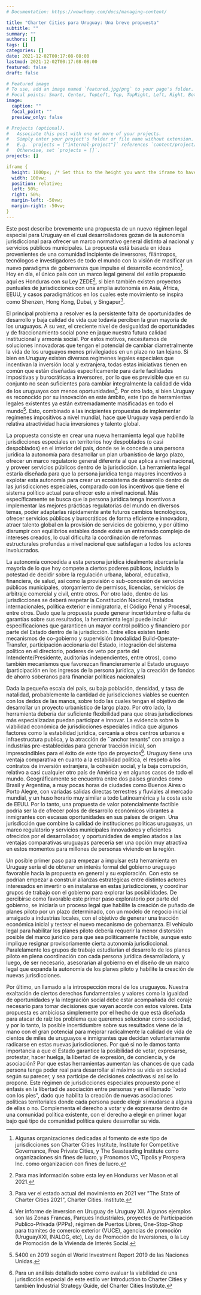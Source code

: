 ```yaml
---
# Documentation: https://wowchemy.com/docs/managing-content/

title: "Charter Cities para Uruguay: Una breve propuesta"
subtitle: ""
summary: ""
authors: []
tags: []
categories: []
date: 2021-12-02T00:17:08-08:00
lastmod: 2021-12-02T00:17:08-08:00
featured: false
draft: false

# Featured image
# To use, add an image named `featured.jpg/png` to your page's folder.
# Focal points: Smart, Center, TopLeft, Top, TopRight, Left, Right, BottomLeft, Bottom, BottomRight.
image:
  caption: ""
  focal_point: ""
  preview_only: false

# Projects (optional).
#   Associate this post with one or more of your projects.
#   Simply enter your project's folder or file name without extension.
#   E.g. `projects = ["internal-project"]` references `content/project/deep-learning/index.md`.
#   Otherwise, set `projects = []`.
projects: []

iframe {
  height: 1000px; /* Set this to the height you want the iframe to have. */
  width: 100vw;
  position: relative;
  left: 50%;
  right: 50%;
  margin-left: -50vw;
  margin-right: -50vw;
}
---
```


Este post describe brevemente una propuesta de un nuevo régimen legal especial para Uruguay en el cual desarrolladores gozan de la autonomía jurisdiccional para ofrecer un marco normativo general distinto al nacional y servicios públicos municipales. La propuesta está basada en ideas provenientes de una comunidad incipiente de inversores, filántropos, tecnólogos e investigadores de todo el mundo con la visión de masificar un nuevo paradigma de gobernanza que impulse el desarrollo económico[^1]. Hoy en día, el único país con un marco legal general del estilo propuesto aquí es Honduras con su Ley ZEDE[^2], si bien también existen proyectos puntuales de jurisdicciones con una amplia autonomía en Asia, África, EEUU, y casos paradigmáticos en los cuales este movimiento se inspira como Shenzen, Hong Kong, Dubai, y Singapur[^3].  

El principal problema a resolver es la persistente falta de oportunidades de desarrollo y baja calidad de vida que todavía perciben la gran mayoría de los uruguayos. A su vez, el creciente nivel de desigualdad de oportunidades y de fraccionamiento social pone en jaque nuestra futura calidad institucional y armonía social. Por estos motivos, necesitamos de soluciones innovadoras que tengan el potencial de cambiar diametralmente la vida de los uruguayos menos privilegiados en un plazo no tan lejano. Si bien en Uruguay existen diversos regímenes legales especiales que incentivan la inversión local y extranjera, todas estas iniciativas tienen en común que están diseñadas específicamente para darle facilidades impositivas y burocráticas a inversores, por lo que es previsible que en su conjunto no sean suficientes para cambiar integralmente la calidad de vida de los uruguayos con menos oportunidades[^4]. Por otro lado, si bien Uruguay es reconocido por su innovación en este ámbito, este tipo de herramientas legales existentes ya están extremadamente masificadas en todo el mundo[^5]. Esto, combinado a las incipientes propuestas de implementar regímenes impositivos a nivel mundial, hace que Uruguay vaya perdiendo la relativa atractividad hacia inversiones y talento global.

La propuesta consiste en crear una nueva herramienta legal que habilite jurisdicciones especiales en territorios hoy despoblados (o casi despoblados) en el interior del país, donde se le concede a una persona jurídica la autonomía para desarrollar un plan urbanístico de largo plazo, ofrecer un marco regulatorio general diferente al que aplica a nivel nacional, y proveer servicios públicos dentro de la jurisdicción. La herramienta legal estaría diseñada para que la persona jurídica tenga mayores incentivos a explotar esta autonomía para crear un ecosistema de desarrollo dentro de las jurisdicciones especiales, comparado con los incentivos que tiene el sistema político actual para ofrecer esto a nivel nacional. Más específicamente se busca que la persona jurídica tenga incentivos a implementar las mejores prácticas regulatorias del mundo en diversos temas, poder adaptarlas rápidamente ante futuros cambios tecnológicos, ofrecer servicios públicos y burocráticos de forma eficiente e innovadora, atraer talento global en la provisión de servicios de gobierno, y por último disrumpir con equilibrios estables donde existe un entramado complejo de intereses creados, lo cual dificulta la coordinación de reformas estructurales profundas a nivel nacional que satisfagan a todos los actores involucrados.

La autonomía concedida a esta persona jurídica idealmente abarcaría la mayoría de lo que hoy compete a ciertos poderes públicos, incluida la potestad de decidir sobre la regulación urbana, laboral, educativa, financiera, de salud, así como la provisión o sub-concesión de servicios públicos municipales, otorgamiento de permisos, licencias, servicios de arbitraje comercial y civil, entre otros. Por otro lado, dentro de las jurisdicciones se deberá respetar la Constitución Nacional, tratados internacionales, política exterior e inmigratoria, el Código Penal y Procesal, entre otros. Dado que la propuesta puede generar incertidumbre o falta de garantías sobre sus resultados, la herramienta legal puede incluir especificaciones que garanticen un mayor control político y financiero por parte del Estado dentro de la jurisdicción. Entre ellos existen tanto mecanismos de co-gobierno y supervisión (modalidad Build-Operate-Transfer, participación accionaria del Estado, integración del sistema político en el directorio, poderes de veto por parte del Intendente/Presidente, auditorías independientes, entre otros), como también mecanismos que favorezcan financieramente al Estado uruguayo (participación en los ingresos de la persona jurídica, y la creación de fondos de ahorro soberanos para financiar políticas nacionales)

Dada la pequeña escala del país, su baja población, densidad, y tasa de natalidad, probablemente la cantidad de jurisdicciones viables se cuenten con los dedos de las manos, sobre todo las cuales tengan el objetivo de desarrollar un proyecto urbanístico de largo plazo. Por otro lado, la herramienta debería dar suficiente flexibilidad para que otras jurisdicciones más especializadas puedan participar e innovar. La evidencia sobre la viabilidad económica de jurisdicciones especiales indica que algunos factores como la estabilidad jurídica, cercanía a otros centros urbanos e infraestructura publica, y la atracción de ``anchor tenants" con arraigo a industrias pre-establecidas para generar tracción inicial, son imprescindibles para el éxito de este tipo de proyectos[^6]. Uruguay tiene una ventaja comparativa en cuanto a la estabilidad política, el respeto a los contratos de inversión extranjera, la cohesión social, y la baja corrupción, relativo a casi cualquier otro país de América y en algunos casos de todo el mundo. Geográficamente se encuentra entre dos países grandes como Brasil y Argentina, a muy pocas horas de ciudades como Buenos Aires o Porto Alegre, con variadas salidas directas terrestres y fluviales al mercado mundial, y un huso horario muy similar a todo Latinoamérica y la costa este de EEUU. Por lo tanto, una propuesta de valor potencialmente factible podría ser la de ofrecer polos de desarrollo económicos vibrantes a inmigrantes con escasas oportunidades en sus países de origen. Una jurisdicción que combine la calidad de instituciones políticas uruguayas, un marco regulatorio y servicios municipales innovadores y eficientes ofrecidos por el desarrollador, y oportunidades de empleo atados a las ventajas comparativas uruguayas parecería ser una opción muy atractiva en estos momentos para millones de personas viviendo en la región.    

Un posible primer paso para empezar a impulsar esta herramienta en Uruguay sería el de obtener un interés formal del gobierno uruguayo favorable hacia la propuesta en general y su exploración. Con esto se podrían empezar a construir alianzas estratégicas entre distintos actores interesados en invertir o en instalarse en estas jurisdicciones, y coordinar grupos de trabajo con el gobierno para explorar las posibilidades. De percibirse como favorable este primer paso exploratorio por parte del gobierno, se iniciaría un proceso legal que habilite la creación de puñado de planes piloto por un plazo determinado, con un modelo de negocio inicial arraigado a industrias locales, con el objetivo de generar una tracción económica inicial y testear el nuevo mecanismo de gobernanza. El vehículo legal para habilitar los planes piloto debería requerir la menor distorsión posible del marco jurídico para que sea políticamente factible, aunque esto implique resignar provisoriamente cierta autonomía jurisdiccional. Paralelamente los grupos de trabajo estudiarían el desarrollo de los planes piloto en plena coordinación con cada persona jurídica desarrolladora, y luego, de ser necesario, asesorarían al gobierno en el diseño de un marco legal que expanda la autonomía de los planes piloto y habilite la creación de nuevas jurisdicciones.

Por último, un llamado a la introspección moral de los uruguayos.  Nuestra exaltación de ciertos derechos fundamentales y valores como la igualdad de oportunidades y la integración social debe estar acompañada del coraje necesario para tomar decisiones que vayan acorde con estos valores. Esta propuesta es ambiciosa simplemente por el hecho de que está diseñada para atacar de raíz los problema que queremos solucionar como sociedad, y por lo tanto, la posible incertidumbre sobre sus resultados viene de la mano con el gran potencial para mejorar radicalmente la calidad de vida de cientos de miles de uruguayos e inmigrantes que decidan voluntariamente radicarse en estas nuevas jurisdicciones. Por qué si no le damos tanta importancia a que el Estado garantice la posibilidad de votar, expresarse, protestar, hacer huelga, la libertad de expresión, de conciencia, y de asociación? Por que estas herramientas aumentan las chances de que cada persona tenga poder real para desarrollar al máximo su vida en sociedad según su parecer, y sea participe de decisiones colectivas si así se lo propone. Este régimen de jurisdicciones especiales propuesto pone el énfasis en la libertad de asociación entre personas y en el llamado ``voto con los pies", dado que habilita la creación de nuevas asociaciones políticas territoriales donde cada persona puede elegir si mudarse a alguna de ellas o no. Complementa el derecho a votar y de expresarse dentro de una comunidad política existente, con el derecho a elegir en primer lugar bajo qué tipo de comunidad política quiere desarrollar su vida.

[^1]: Algunas organizaciones dedicadas al fomento de este tipo de jurisdicciones son Charter Cities Institute, Institute for Competitive Governance, Free Private Cities, y The Seasteading Institute como organizaciones sin fines de lucro, y Pronomos VC, Tipolis y Prospera Inc. como organizacion con fines de lucro.

[^2]: Para mas información sobre esta ley en Honduras ver Mason et al 2021.

[^3]: Para ver el estado actual del movimiento en 2021 ver "The State of Charter Cities 2021", Charter Cities. Institute.

[^4]: Ver informe de inversion en Uruguay de Uruguay XII. Algunos ejemplos son las Zonas Francas, Parques Industriales, proyectos de Participación Publico-Privada (PPPs), régimen de Puertos Libres, One-Stop-Shop para tramites de comercio exterior (VUCE), agencias de promoción (UruguayXXI, INALOG, etc), Ley de Promoción de Inversiones, o la Ley de Promoción de la Vivienda de Interés Social.

[^5]: 5400 en 2019 según el World Investment Report 2019 de las Naciones Unidas.

[^6]: Para un análisis detallado sobre como evaluar la viabilidad de una jurisdicción especial de este estilo ver Introduction to Charter Cities y también Industrial Strategy Guide, del Charter Cities Institute.
